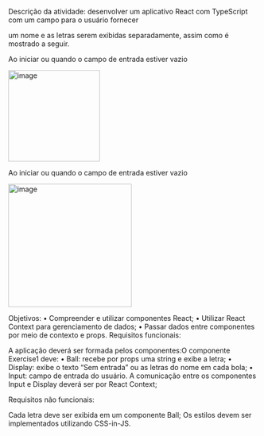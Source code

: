 Descrição da atividade: desenvolver um aplicativo React com TypeScript com um campo para o usuário fornecer 

um nome e as letras serem exibidas separadamente, assim como é mostrado a seguir.

Ao iniciar ou quando o campo de entrada estiver vazio

<img width="184" alt="image" src="https://github.com/user-attachments/assets/7b04c89b-b8b3-41d2-afe3-d0283c04325d" />

Ao iniciar ou quando o campo de entrada estiver vazio 

<img width="248" alt="image" src="https://github.com/user-attachments/assets/475207ad-f99c-49db-b6fe-f510e462fc76" />

Objetivos: 
• Compreender e utilizar componentes React; 
• Utilizar React Context para gerenciamento de dados; 
• Passar dados entre componentes por meio de contexto e props. 
Requisitos funcionais: 

A aplicação deverá ser formada pelos componentes:O componente Exercise1 deve: 
• Ball: recebe por props uma string e exibe a letra; 
• Display: exibe o texto “Sem entrada” ou as letras do nome em cada bola; 
• Input: campo de entrada do usuário. 
A comunicação entre os componentes Input e Display deverá ser por React Context; 

Requisitos não funcionais: 

Cada letra deve ser exibida em um componente Ball; 
Os estilos devem ser implementados utilizando CSS-in-JS.

